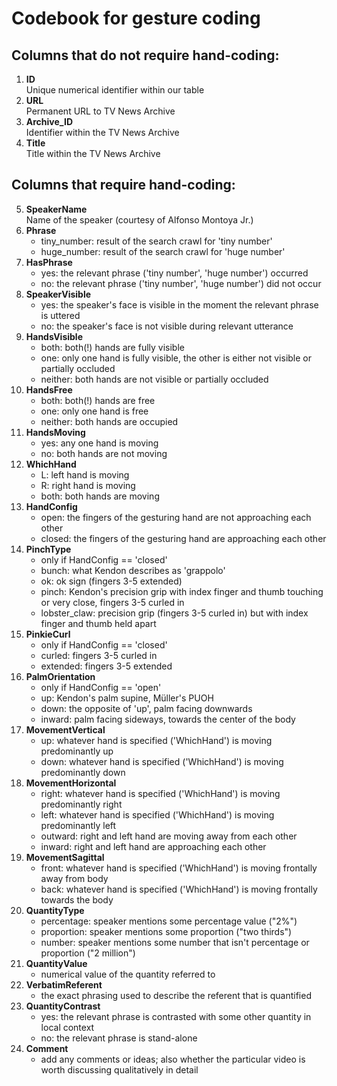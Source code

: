 Codebook for gesture coding
=============

## Columns that do not require hand-coding:

1.	**ID**<br>
	Unique numerical identifier within our table
2.	**URL**<br>
	Permanent URL to TV News Archive
3.	**Archive_ID**<br>
	Identifier within the TV News Archive
4.	**Title**<br>
	Title within the TV News Archive

## Columns that require hand-coding:

5.	**SpeakerName**<br>
	Name of the speaker (courtesy of Alfonso Montoya Jr.)
6.	**Phrase**<br>
	- tiny_number: result of the search crawl for 'tiny number'
	- huge_number: result of the search crawl for 'huge number'
7.	**HasPhrase**<br>
	- yes: the relevant phrase ('tiny number', 'huge number') occurred
	- no: the relevant phrase ('tiny number', 'huge number') did not occur
8.	**SpeakerVisible**<br>
	- yes: the speaker's face is visible in the moment the relevant phrase is uttered
	- no: the speaker's face is not visible during relevant utterance
9.	**HandsVisible**<br>
	- both: both(!) hands are fully visible
	- one: only one hand is fully visible, the other is either not visible or partially occluded
	- neither: both hands are not visible or partially occluded
10.	**HandsFree**<br>
	- both: both(!) hands are free
	- one: only one hand is free
	- neither: both hands are occupied
11.	**HandsMoving**<br>
	- yes: any one hand is moving
	- no: both hands are not moving
12.	**WhichHand**<br>
	- L: left hand is moving
	- R: right hand is moving
	- both: both hands are moving
13.	**HandConfig**<br>
	- open: the fingers of the gesturing hand are not approaching each other
	- closed: the fingers of the gesturing hand are approaching each other
14.	**PinchType**<br>
	- only if HandConfig == 'closed'
	- bunch: what Kendon describes as 'grappolo'
	- ok: ok sign (fingers 3-5 extended)
	- pinch: Kendon's precision grip with index finger and thumb touching or very close, fingers 3-5 curled in
	- lobster_claw: precision grip (fingers 3-5 curled in) but with index finger and thumb held apart
14.	**PinkieCurl**<br>
	- only if HandConfig == 'closed'
	- curled: fingers 3-5 curled in
	- extended: fingers 3-5 extended
15.	**PalmOrientation**<br>
	- only if HandConfig == 'open'
	- up: Kendon's palm supine, Müller's PUOH
	- down: the opposite of 'up', palm facing downwards
	- inward: palm facing sideways, towards the center of the body
16.	**MovementVertical**<br>
	- up: whatever hand is specified ('WhichHand') is moving predominantly up
	- down: whatever hand is specified ('WhichHand') is moving predominantly down
17.	**MovementHorizontal**<br>
	- right: whatever hand is specified ('WhichHand') is moving predominantly right
	- left: whatever hand is specified ('WhichHand') is moving predominantly left
	- outward: right and left hand are moving away from each other
	- inward: right and left hand are approaching each other
18.	**MovementSagittal**<br>
	- front: whatever hand is specified ('WhichHand') is moving frontally away from body
	- back: whatever hand is specified ('WhichHand') is moving frontally towards the body
19.	**QuantityType**<br>
	- percentage: speaker mentions some percentage value ("2%")
	- proportion: speaker mentions some proportion ("two thirds")
	- number: speaker mentions some number that isn't percentage or proportion ("2 million")
20.	**QuantityValue**<br>
	- numerical value of the quantity referred to
21.	**VerbatimReferent**<br>
	- the exact phrasing used to describe the referent that is quantified
22.	**QuantityContrast**<br>
	- yes: the relevant phrase is contrasted with some other quantity in local context
	- no: the relevant phrase is stand-alone
23.	**Comment**<br>
	- add any comments or ideas; also whether the particular video is worth discussing qualitatively in detail
